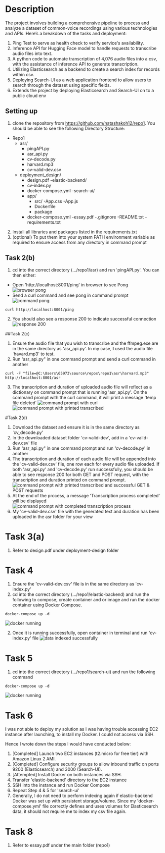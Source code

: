 # Description

The project involves building a comprehensive pipeline to process and analyze a dataset of common-voice recordings using various technologies and APIs. Here’s a breakdown of the tasks and deployment:

1) Ping Test to serve as health check to verify service's availability.
2) Inference API for Hugging Face model to handle requests to transcribe audio files into text.
3) A python code to automate transcription of 4,076 audio files into a csv, with the assistance of inference API to generate transcription.
4) Utilizing Elasticsearch as a backend to create a search index for records within csv.
5) Deploying Search-UI as a web application frontend to allow users to search through the dataset using specific fields.
6) Extends the project by deploying Elasticsearch and Search-UI on to a public cloud env

## Setting up
1) clone the repository from https://github.com/natashakoh12/repo1. You should be able to see the following Directory Structure:

- Repo1
	- asr/
		- pingAPI.py
		- asr_api.py
		- cv-decode.py
		- harvard.mp3
		- cv-valid-dev.csv
	- deployment_design/
		- design.pdf
	-elastic-backend/
		- cv-index.py
		- docker-compose.yml
	-search-ui/
		- app/
			- src/
				-App.css
				-App.js
			- Dockerfile
			- package
		- docker-compose.yml
	-essay.pdf
	-.gitignore
	-README.txt
	-requirements.txt

2) Install all libraries and packages listed in the requirements.txt
3) (optional) To put them into your system PATH environment variable as required to ensure access from any directory in command prompt

## Task 2(b)
1) cd into the correct directory (.../repo1/asr) and run 'pingAPI.py'. 
You can then either:
- Open 'http://localhost:8001/ping' in browser to see Pong
![browser pong](pingAPI_browser.png)
- Send a curl command and see pong in command prompt
![command pong](pingAPI_command.png)
```
curl http://localhost:8001/ping
```
2) You should also see a response 200 to indicate successful connection
![response 200](pingAPI.png)

##Task 2(c)
1) Ensure the audio file that you wish to transcribe and the ffmpeg.exe are in the same directory as 'asr_api.py'. In my case, I used the audio file 'havard.mp3' to test.
2) Run 'asr_api.py" in one command prompt and send a curl command in another
```
curl -F "file=@C:\Users\65973\source\repos\repo1\asr\harvard.mp3" http://localhost:8001/asr
```
3) The transcription and duration of uploaded audio file will reflect as a dictionary on command prompt that is running 'asr_api.py'. On the command prompt with the curl command, it will print a message 'temp file deleted'
![command prompt with curl](asr_api_command.png)
![command prompt with printed transcribed](asr_api_transcribed.png)

#Task 2(d)
1) Download the dataset and ensure it is in the same directory as 'cv_decode.py'
2) In the downloaded dataset folder 'cv-valid-dev', add in a 'cv-valid-dev.csv' file
3) Run 'asr_api.py" in one command prompt and run 'cv-decode.py' in another
4) The transcription and duration of each audio file will be appended into the 'cv-valid-dev.csv' file, one row each for every audio file uploaded. If both 'asr_api.py' and 'cv-decode.py' run successfully, you should be able to see response 200 for both GET and POST request, with the transcription and duration printed on command prompt.
![command prompt with printed transcribed and successful GET & POST requests](decode_successful.png)
5) At the end of the process, a message 'Transcription process completed' will be displayed
![command prompt with completed transcription process](auto_transcription_successful.png)
6) My 'cv-valid-dev.csv' file with the generated text and duration has been uploaded in the asr folder for your view


# Task 3(a)
1) Refer to design.pdf under deployment-design folder

# Task 4
1) Ensure the 'cv-valid-dev.csv' file is in the same directory as 'cv-index.py'
1) cd into the correct directory (.../repo1/elastic-backend) and run the following to compose, create container and or image and run the docker container using Docker Compose.
```
docker-compose up -d
```
![docker running](elasticsearch_docker.png)

2) Once it is running successfully, open container in terminal and run 'cv-index.py' file
![data indexed successfully](data_indexed.png)

# Task 5
1) cd into the correct directory (.../repo1/search-ui) and run the following command
```
docker-compose up -d
```
![docker running](search-ui_docker.png)

# Task 6
I was not able to deploy my solution as I was having trouble accessing EC2 instance after launching, to install my Docker. I could not access via SSH. 

Hence I wrote down the steps I would have conducted below:
1) [Completed] Launch two EC2 instances (t2.micro for free tier) with Amazon Linux 2 AMI.
2) [Completed] Configure security groups to allow inbound traffic on ports 9200 (Elasticsearch) and 3000 (Search-UI).
3) [Attempted] Install Docker on both instances via SSH. 
4) Transfer 'elastic-backend' directory to the EC2 instance
5) SSH into the instance and run Docker Compose
6) Repeat Step 4 & 5 for 'search-ui'
7) Generally, I do not need to perform indexing again if elastic-backend Docker was set up with persistent storage/volume. Since my 'docker-compose.yml' file correctly defines and uses volumes for Elasticsearch data, it should not require me to index my csv file again.

# Task 8
1) Refer to essay.pdf under the main folder (repo1)







